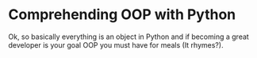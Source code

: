 # Comprehending OOP with Python

Ok, so basically everything is an object in Python and if becoming a great developer is your goal OOP you must have for meals (It rhymes?).